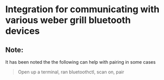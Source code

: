 # Integration for communicating with various weber grill bluetooth devices

## Note:
It has been noted the the following can help with pairing in some cases
> Open up a terminal, ran bluetoothctl, scan on, pair <mac address>

